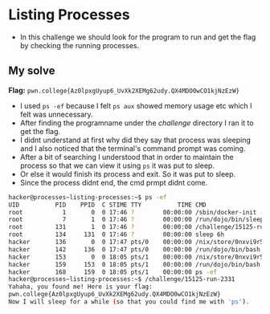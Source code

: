 # Listing Processes
- In this challenge we should look for the program to run and get the flag by checking the running processes.

## My solve
**Flag:** `pwn.college{Az0lpxgUyup6_UvXk2XEMg62udy.QX4MDO0wCO1kjNzEzW}`

- I used `ps -ef` because I felt `ps aux` showed memory usage etc which I felt was unnecessary.
- After finding the programname under the *challenge* directory I ran it to get the flag.
- I didnt understand at first why did they say that process was sleeping and I also noticed that the terminal's command prompt was coming.
- After a bit of searching I understood that in order to maintain the process so that we can view it using `ps` it was put to sleep.
- Or else it would finish its process and exit. So it was put to sleep.
- Since the process didnt end, the cmd prmpt didnt come.

```bash
hacker@processes~listing-processes:~$ ps -ef
UID          PID    PPID  C STIME TTY          TIME CMD
root           1       0  0 17:46 ?        00:00:00 /sbin/docker-init -- /nix/var/nix/profiles/dojo-workspace/bin/dojo-init /run/dojo/bin/sleep 6h
root           7       1  0 17:46 ?        00:00:00 /run/dojo/bin/sleep 6h
root         131       1  0 17:46 ?        00:00:00 /challenge/15125-run-2331
root         134     131  0 17:46 ?        00:00:00 sleep 6h
hacker       136       0  0 17:47 pts/0    00:00:00 /nix/store/0nxvi9r5ymdlr2p24rjj9qzyms72zld1-bash-interactive-5.2p37/bin/bash /run/dojo/bin/ssh-entrypoin
hacker       142     136  0 17:47 pts/0    00:00:00 /run/dojo/bin/bash --login
hacker       153       0  0 18:05 pts/1    00:00:00 /nix/store/0nxvi9r5ymdlr2p24rjj9qzyms72zld1-bash-interactive-5.2p37/bin/bash /run/dojo/bin/ssh-entrypoin
hacker       159     153  0 18:05 pts/1    00:00:00 /run/dojo/bin/bash --login
hacker       168     159  0 18:05 pts/1    00:00:00 ps -ef
hacker@processes~listing-processes:~$ /challenge/15125-run-2331
Yahaha, you found me! Here is your flag:
pwn.college{Az0lpxgUyup6_UvXk2XEMg62udy.QX4MDO0wCO1kjNzEzW}
Now I will sleep for a while (so that you could find me with 'ps').
```
